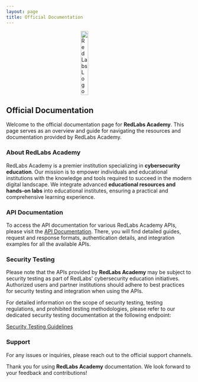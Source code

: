 ```yaml
---
layout: page
title: Official Documentation
---
```


<style>
    .image-container {
        display: flex;
        align-items: center;
        justify-content: center;
    }
    .transparent-image {
        width: 20%;
        background: none;
    }
</style>

<link rel="icon" href="favicon.ico" type="image/x-icon">

<div class="image-container">
    <img src="/img/Logo.png" alt="RedLabs Logo" class="transparent-image" />
</div>

## Official Documentation

Welcome to the official documentation page for **RedLabs Academy**. This page serves as an overview and guide for navigating the resources and documentation provided by RedLabs Academy.

### About RedLabs Academy

RedLabs Academy is a premier institution specializing in **cybersecurity education**. Our mission is to empower individuals and educational institutions with the knowledge and tools required to succeed in the modern digital landscape. We integrate advanced **educational resources and hands-on labs** into educational institutes, ensuring a practical and comprehensive learning experience.

### API Documentation

To access the API documentation for various RedLabs Academy APIs, please visit the [API Documentation](/api). There, you will find detailed guides, request and response formats, authentication details, and integration examples for all the available APIs.

### Security Testing

Please note that the APIs provided by **RedLabs Academy** may be subject to security testing as part of RedLabs' cybersecurity education initiatives. Authorized users and partner institutions should adhere to best practices for security testing and integration when using the APIs.

For detailed information on the scope of security testing, testing regulations, and prohibited testing methodologies, please refer to our dedicated security testing documentation at the following endpoint:

[Security Testing Guidelines](/security)

### Support

For any issues or inquiries, please reach out to the official support channels.

Thank you for using **RedLabs Academy** documentation. We look forward to your feedback and contributions!
